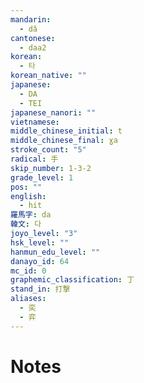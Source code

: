 ```yaml
---
mandarin:
  - dǎ
cantonese:
  - daa2
korean:
  - 타
korean_native: ""
japanese:
  - DA
  - TEI
japanese_nanori: ""
vietnamese:
middle_chinese_initial: t
middle_chinese_final: ɣa
stroke_count: "5"
radical: 手
skip_number: 1-3-2
grade_level: 1
pos: ""
english:
  - hit
羅馬字: da
韓文: 다
joyo_level: "3"
hsk_level: ""
hanmun_edu_level: ""
danayo_id: 64
mc_id: 0
graphemic_classification: 丁
stand_in: 打撃
aliases:
  - 奕
  - 弈
---
```


# Notes
